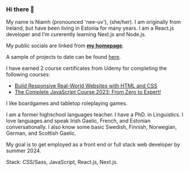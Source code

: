 ### Hi there 👋

My name is Niamh (pronounced 'nee-uv'), (she/her). I am originally from Ireland, but have been living in Estonia for many years. I am a React.js developer and I'm curerently learning Next.js and Node.js.

My public socials are linked from [**my homepage**](https://niamhdoyle.dev/).

A sample of projects to date can be found [here](https://niamhdoyle.dev/#section-work).

I have earned 2 course certificates from Udemy for completing the following courses:

- [Build Responsive Real-World Websites with HTML and CSS](https://www.udemy.com/course/design-and-develop-a-killer-website-with-html5-and-css3/)
- [The Complete JavaScript Course 2023: From Zero to Expert!](https://www.udemy.com/course/the-complete-javascript-course/)

I like boardgames and tabletop roleplaying games.

I am a former highschool languages teacher. I have a PhD. in Linguistics. I love languages and speak Irish Gaelic, French, and Estonian conversationally. I also know some basic Swedish, Finnish, Norwegian, German, and Scottish Gaelic.

My goal is to get employed as a front end or full stack web developer by summer 2024.

Stack: CSS/Sass, JavaScript, React.js, Next.js.
